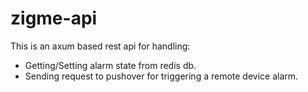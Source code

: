 # zigme-api
This is an axum based rest api for handling:
- Getting/Setting alarm state from redis db.
- Sending request to pushover for triggering a remote device alarm.